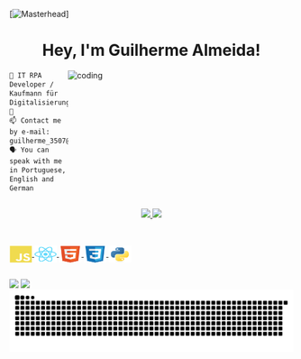 [![Masterhead](https://camo.githubusercontent.com/6061a8f97a9f1b555b33fc5586a641723f746de4e26fea5201c45b2aec2439f1/68747470733a2f2f692e70696e696d672e636f6d2f6f726967696e616c732f37642f30372f61322f37643037613235353637383936326433306438373137646366356462643236362e676966)]
<h1 align="center" color="#1589F0"> Hey, I'm Guilherme Almeida! </h1> 
<img align="right" alt="coding" width="400" src="https://cdn.dribbble.com/users/330915/screenshots/3587000/10_coding_dribbble.gif">
  
    🔭 IT RPA Developer / Kaufmann für Digitalisierungsmanagement
    📖 
    📫 Contact me by e-mail: guilherme_3507@hotmail.com
    🗣️ You can speak with me in Portuguese, English and German
##

<div align="center">
  <a href="https://github.com/almeida-guilherme">
  <img height="180em" src="https://github-readme-stats.vercel.app/api?username=almeida-guilherme&show_icons=true&theme=flag-india&include_all_commits=true&count_private=true"/>
  <img height="180em" src="https://github-readme-stats.vercel.app/api/top-langs/?username=almeida-guilherme&layout=compact&langs_count=7&theme=great-gatsby"/>
</div>
  
  ##
  
  <div style="display: inline_block"><br>
  <img align="center" alt="Gui-Js" height="30" width="40" src="https://raw.githubusercontent.com/devicons/devicon/master/icons/javascript/javascript-plain.svg"> 
  <img align="center" alt="Gui-React" height="30" width="40" src="https://raw.githubusercontent.com/devicons/devicon/master/icons/react/react-original.svg">
  <img align="center" alt="Gui-HTML" height="30" width="40" src="https://raw.githubusercontent.com/devicons/devicon/master/icons/html5/html5-original.svg">
  <img align="center" alt="Gui-CSS" height="30" width="40" src="https://raw.githubusercontent.com/devicons/devicon/master/icons/css3/css3-original.svg">
  <img align="center" alt="Gui-Python" height="30" width="40" src="https://raw.githubusercontent.com/devicons/devicon/master/icons/python/python-original.svg">
</div>
  
  ##
  
<div> 
 
  <a href="https://www.instagram.com/guilherme.bolseiro/" target="_blank"><img src="https://img.shields.io/badge/-Instagram-%23E4405F?style=for-the-badge&logo=instagram&logoColor=white" target="_blank"></a>
  <a href = "mailto:guilherme_3507@hotmail.com"><img src="https://img.shields.io/badge/-Gmail-%23333?style=for-the-badge&logo=gmail&logoColor=white" target="_blank"></a>
  ![Snake animation](https://github.com/guihenriquedev/guihenriquedev/blob/output/github-contribution-grid-snake.svg)
  
</div>
